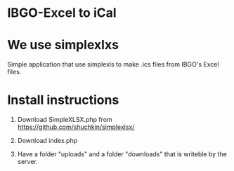 # IBGO-Excel to iCal

# We use simplexlxs

Simple application that use simplexls to make .ics files from IBGO's Excel files.

# Install instructions
1. Download SimpleXLSX.php from https://github.com/shuchkin/simplexlsx/ 

2. Download index.php

3. Have a folder "uploads" and a folder "downloads" that is writeble by the server.
